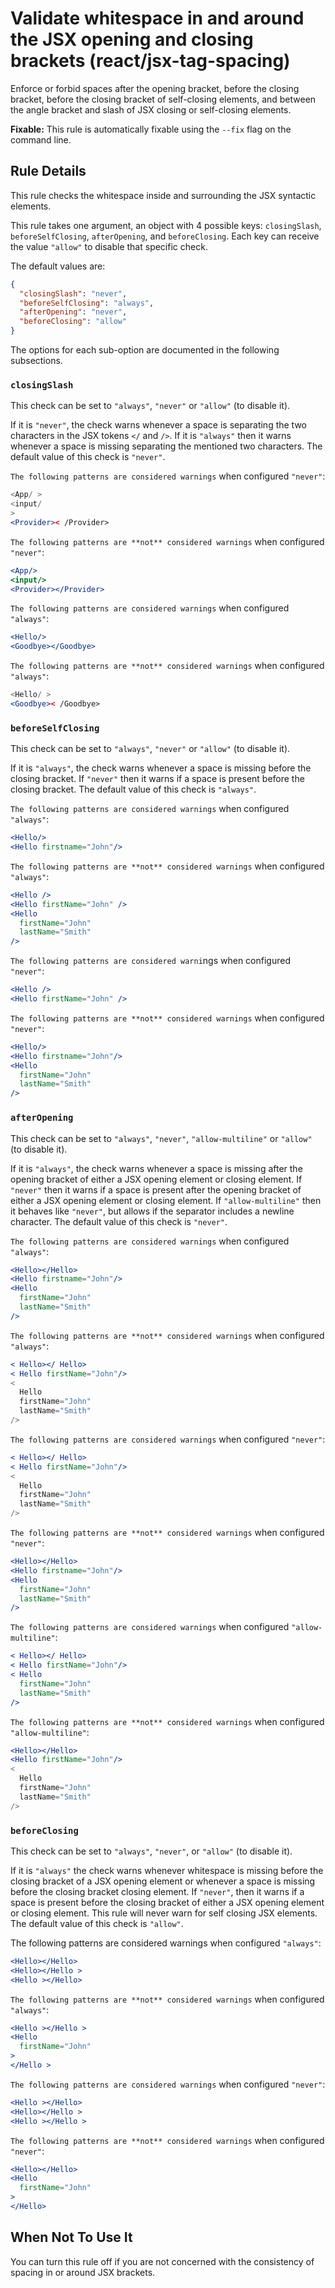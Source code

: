 # Validate whitespace in and around the JSX opening and closing brackets (react/jsx-tag-spacing)

Enforce or forbid spaces after the opening bracket, before the closing bracket, before the closing bracket of self-closing elements, and between the angle bracket and slash of JSX closing or self-closing elements.

**Fixable:** This rule is automatically fixable using the `--fix` flag on the command line.

## Rule Details

This rule checks the whitespace inside and surrounding the JSX syntactic elements.

This rule takes one argument, an object with 4 possible keys: `closingSlash`, `beforeSelfClosing`, `afterOpening`, and `beforeClosing`. Each key can receive the value `"allow"` to disable that specific check.

The default values are:

```json
{
  "closingSlash": "never",
  "beforeSelfClosing": "always",
  "afterOpening": "never",
  "beforeClosing": "allow"
}
```

The options for each sub-option are documented in the following subsections.

### `closingSlash`

This check can be set to `"always"`, `"never"` or `"allow"` (to disable it).

If it is `"never"`, the check warns whenever a space is separating the two characters in the JSX tokens `</` and `/>`. If it is `"always"` then it warns whenever a space is missing separating the mentioned two characters. The default value of this check is `"never"`.

```The following patterns are considered warnings``` when configured `"never"`:

```jsx
<App/ >
<input/
>
<Provider>< /Provider>
```

```The following patterns are **not** considered warnings``` when configured `"never"`:

```jsx
<App/>
<input/>
<Provider></Provider>
```

```The following patterns are considered warnings``` when configured `"always"`:

```jsx
<Hello/>
<Goodbye></Goodbye>
```

```The following patterns are **not** considered warnings``` when configured `"always"`:

```jsx
<Hello/ >
<Goodbye>< /Goodbye>
```

### `beforeSelfClosing`

This check can be set to `"always"`, `"never"` or `"allow"` (to disable it).

If it is `"always"`, the check warns whenever a space is missing before the closing bracket. If `"never"` then it warns if a space is present before the closing bracket. The default value of this check is `"always"`.

```The following patterns are considered warnings``` when configured `"always"`:

```jsx
<Hello/>
<Hello firstname="John"/>
```

```The following patterns are **not** considered warnings``` when configured `"always"`:

```jsx
<Hello />
<Hello firstName="John" />
<Hello
  firstName="John"
  lastName="Smith"
/>
```

```The following patterns are considered warni```ngs when configured `"never"`:

```jsx
<Hello />
<Hello firstName="John" />
```

```The following patterns are **not** considered warnings``` when configured `"never"`:

```jsx
<Hello/>
<Hello firstname="John"/>
<Hello
  firstName="John"
  lastName="Smith"
/>
```

### `afterOpening`

This check can be set to `"always"`, `"never"`, `"allow-multiline"` or `"allow"` (to disable it).

If it is `"always"`, the check warns whenever a space is missing after the opening bracket of either a JSX opening element or closing element. If `"never"` then it warns if a space is present after the opening bracket of either a JSX opening element or closing element. If `"allow-multiline"` then it behaves like `"never"`, but allows if the separator includes a newline character. The default value of this check is `"never"`.

```The following patterns are considered warnings``` when configured `"always"`:

```jsx
<Hello></Hello>
<Hello firstname="John"/>
<Hello
  firstName="John"
  lastName="Smith"
/>
```

```The following patterns are **not** considered warnings``` when configured `"always"`:

```jsx
< Hello></ Hello>
< Hello firstName="John"/>
<
  Hello
  firstName="John"
  lastName="Smith"
/>
```

```The following patterns are considered warnings``` when configured `"never"`:

```jsx
< Hello></ Hello>
< Hello firstName="John"/>
<
  Hello
  firstName="John"
  lastName="Smith"
/>
```

```The following patterns are **not** considered warnings``` when configured `"never"`:

```jsx
<Hello></Hello>
<Hello firstname="John"/>
<Hello
  firstName="John"
  lastName="Smith"
/>
```

```The following patterns are considered warnings``` when configured `"allow-multiline"`:

```jsx
< Hello></ Hello>
< Hello firstName="John"/>
< Hello
  firstName="John"
  lastName="Smith"
/>
```

```The following patterns are **not** considered warnings``` when configured `"allow-multiline"`:

```jsx
<Hello></Hello>
<Hello firstName="John"/>
<
  Hello
  firstName="John"
  lastName="Smith"
/>
```

### `beforeClosing`

This check can be set to `"always"`, `"never"`, or `"allow"` (to disable it).

If it is `"always"` the check warns whenever whitespace is missing before the closing bracket of a JSX opening element or whenever a space is missing before the closing bracket closing element. If `"never"`, then it warns if a space is present before the closing bracket of either a JSX opening element or closing element. This rule will never warn for self closing JSX elements. The default value of this check is `"allow"`.

The following patterns are considered warnings when configured `"always"`:

```jsx
<Hello></Hello>
<Hello></Hello >
<Hello ></Hello>
```

```The following patterns are **not** considered warnings``` when configured `"always"`:

```jsx
<Hello ></Hello >
<Hello
  firstName="John"
>
</Hello >
```

```The following patterns are considered warnings``` when configured `"never"`:

```jsx
<Hello ></Hello>
<Hello></Hello >
<Hello ></Hello >
```

```The following patterns are **not** considered warnings``` when configured `"never"`:

```jsx
<Hello></Hello>
<Hello
  firstName="John"
>
</Hello>
```

## When Not To Use It

You can turn this rule off if you are not concerned with the consistency of spacing in or around JSX brackets.
